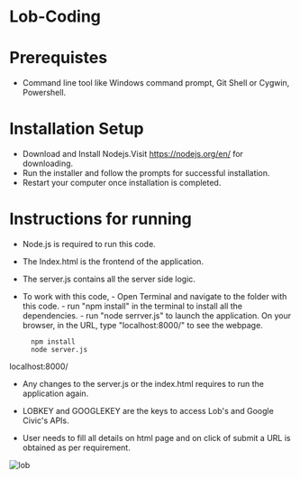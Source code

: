 # Lob-Coding

# Prerequistes
* Command line tool like Windows command prompt, Git Shell or Cygwin, Powershell.

# Installation Setup

* Download and Install Nodejs.Visit https://nodejs.org/en/ for downloading.
* Run the installer and follow the prompts for successful installation.
* Restart your computer once installation is completed.

# Instructions for running 

* Node.js is required to run this code.

* The Index.html is the frontend of the application.

* The server.js contains all the server side logic.

* To work with this code, - Open Terminal and navigate to the folder with this code. - run "npm install" in the terminal to install all the dependencies. - run "node serrver.js" to launch the application. On your browser, in the URL, type "localhost:8000/" to see the webpage.

  		npm install
  		node server.js
localhost:8000/

* Any changes to the server.js or the index.html requires to run the application again.

* LOBKEY and GOOGLEKEY are the keys to access Lob's and Google Civic's APIs.
* User needs to fill all details on html page and on click of submit a URL is obtained as per requirement.

![lob](https://user-images.githubusercontent.com/31361652/34919969-04ae6d3c-f920-11e7-95e9-9398361225e7.JPG)
